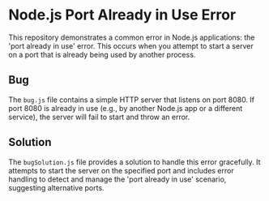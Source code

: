 # Node.js Port Already in Use Error

This repository demonstrates a common error in Node.js applications: the 'port already in use' error.  This occurs when you attempt to start a server on a port that is already being used by another process.

## Bug

The `bug.js` file contains a simple HTTP server that listens on port 8080. If port 8080 is already in use (e.g., by another Node.js app or a different service), the server will fail to start and throw an error.

## Solution

The `bugSolution.js` file provides a solution to handle this error gracefully. It attempts to start the server on the specified port and includes error handling to detect and manage the 'port already in use' scenario, suggesting alternative ports.